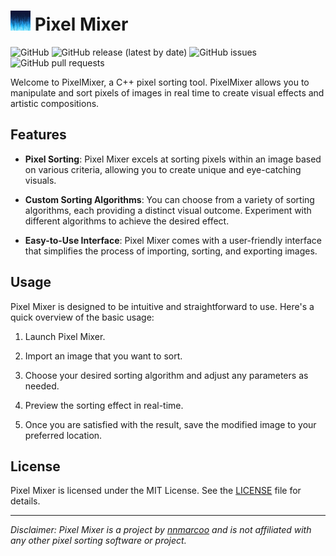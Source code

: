 # <img src="PixelMixer/PixelMixer/res/images/icon2.png" alt="Icon" width="32px" /> Pixel Mixer

![GitHub](https://img.shields.io/badge/license-MIT-green)
![GitHub release (latest by date)](https://img.shields.io/github/v/release/nnmarcoo/PixelSorter)
![GitHub issues](https://img.shields.io/github/issues/nnmarcoo/PixelSorter)
![GitHub pull requests](https://img.shields.io/github/issues-pr/nnmarcoo/PixelSorter)

Welcome to PixelMixer, a C++ pixel sorting tool. PixelMixer allows you to manipulate and sort pixels of images in real time to create visual effects and artistic compositions.

## Features

- **Pixel Sorting**: Pixel Mixer excels at sorting pixels within an image based on various criteria, allowing you to create unique and eye-catching visuals.

- **Custom Sorting Algorithms**: You can choose from a variety of sorting algorithms, each providing a distinct visual outcome. Experiment with different algorithms to achieve the desired effect.

- **Easy-to-Use Interface**: Pixel Mixer comes with a user-friendly interface that simplifies the process of importing, sorting, and exporting images.

## Usage

Pixel Mixer is designed to be intuitive and straightforward to use. Here's a quick overview of the basic usage:

1. Launch Pixel Mixer.

2. Import an image that you want to sort.

3. Choose your desired sorting algorithm and adjust any parameters as needed.

4. Preview the sorting effect in real-time.

5. Once you are satisfied with the result, save the modified image to your preferred location.

## License

Pixel Mixer is licensed under the MIT License. See the [LICENSE](LICENSE) file for details.

---

*Disclaimer: Pixel Mixer is a project by [nnmarcoo](https://github.com/nnmarcoo) and is not affiliated with any other pixel sorting software or project.*

